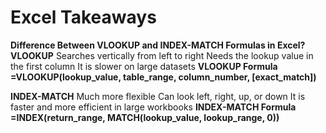 # Excel Takeaways
**Difference Between VLOOKUP and INDEX-MATCH Formulas in Excel?**
**VLOOKUP**
   Searches vertically from left to right
   Needs the lookup value in the first column
   It is slower on large datasets
   **VLOOKUP Formula** **=VLOOKUP(lookup_value, table_range, column_number, [exact_match])**
   
**INDEX-MATCH**
   Much more flexible
   Can look left, right, up, or down
   It is faster and more efficient in large workbooks
   **INDEX-MATCH Formula** **=INDEX(return_range, MATCH(lookup_value, lookup_range, 0))**



